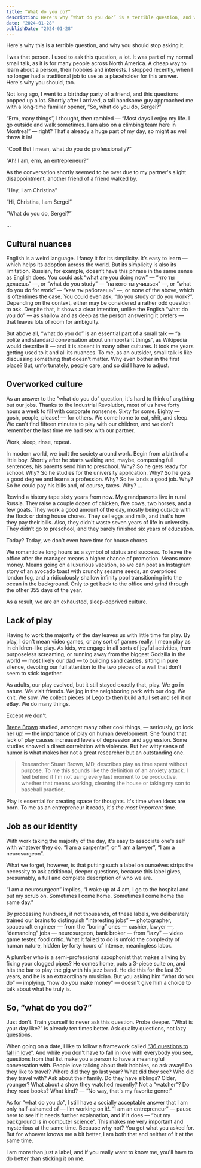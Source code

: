 ```yaml
---
title: “What do you do?”
description: Here's why “What do you do?” is a terrible question, and why you should stop asking it. I was that person. I used to ask this question, a lot. It was part of my normal small talk, as it is for many people across North America.
date: "2024-01-28"
publishDate: "2024-01-28"
---
```


Here's why this is a terrible question, and why you should stop asking it.

I was that person. I used to ask this question, a lot. It was part of my normal small talk, as it is for many people across North America. A cheap way to learn about a person, their hobbies and interests. I stopped recently, when I no longer had a traditional job to use as a placeholder for this answer. Here's why you should, too.

Not long ago, I went to a birthday party of a friend, and this questions popped up a lot. Shortly after I arrived, a tall handsome guy approached me with a long-time familiar opener, “So, what do you do, Sergei?”

“Erm, many things”, I thought, then rambled — “Most days I enjoy my life. I go outside and walk sometimes. I am also on a climbing team here in Montreal” — right? That's already a huge part of my day, so might as well throw it in!

“Cool! But I mean, what do you do professionally?”

“Ah! I am, erm, an entrepreneur?”

As the conversation shortly seemed to be over due to my partner's slight disappointment, another friend of a friend walked by.

“Hey, I am Christina”

“Hi, Christina, I am Sergei”

“What do you do, Sergei?”

…

## Cultural nuances

English is a weird language. I fancy it for its simplicity. It’s easy to learn — which helps its adoption across the world. But its simplicity is also its limitation. Russian, for example, doesn’t have this phrase in the same sense as English does. You could ask “what are you doing now” — “что ты делаешь” —, or “what do you study” — “на кого ты учишься” —, or “what do you do for work” — “кем ты работаешь” —, or none of the above, which is oftentimes the case. You could even ask, “do you study or do you work?”. Depending on the context, either may be considered a rather odd question to ask. Despite that, it shows a clear intention, unlike the English “what do you do” — as shallow and as deep as the person answering it prefers — that leaves lots of room for ambiguity.

But above all, “what do you do” is an essential part of a small talk — “a polite and standard conversation about unimportant things”, as Wikipedia would describe it — and it is absent in many other cultures. It took me years getting used to it and all its nuances. To me, as an outsider, small talk is like discussing something that doesn’t matter. Why even bother in the first place? But, unfortunately, people care, and so did I have to adjust.

## Overworked culture

As an answer to the “what do you do” question, it's hard to think of anything but our jobs. Thanks to the Industrial Revolution, most of us have forty hours a week to fill with corporate nonsense. Sixty for some. Eighty — gosh, people, please! — for others. We come home to eat, ~~shit~~, and sleep. We can't find fifteen minutes to play with our children, and we don't remember the last time we had sex with our partner.

Work, sleep, rinse, repeat.

In modern world, we built the society around work. Begin from a birth of a little boy. Shortly after he starts walking and, maybe, composing full sentences, his parents send him to preschool. Why? So he gets ready for school. Why? So he studies for the university application. Why? So he gets a good degree and learns a profession. Why? So he lands a good job. Why? So he could pay his bills and, of course, taxes. Why? …

Rewind a history tape sixty years from now. My grandparents live in rural Russia. They raise a couple dozen of chicken, five cows, two horses, and a few goats. They work a good amount of the day, mostly being outside with the flock or doing house chores. They sell eggs and milk, and that's how they pay their bills. Also, they didn't waste seven years of life in university. They didn't go to preschool, and they barely finished six years of education.

Today? Today, we don't even have time for house chores.

We romanticize long hours as a symbol of status and success. To leave the office after the manager means a higher chance of promotion. Means more money. Means going on a luxurious vacation, so we can post an Instagram story of an avocado toast with crunchy sesame seeds, an overpriced london fog, and a ridiculously shallow infinity pool transitioning into the ocean in the background. Only to get back to the office and grind through the other 355 days of the year.

As a result, we are an exhausted, sleep-deprived culture.

## Lack of play

Having to work the majority of the day leaves us with little time for play. By play, I don't mean video games, or any sort of games really. I mean play as in children-like play. As kids, we engage in all sorts of joyful activities, from purposeless screaming, or running away from the biggest Godzilla in the world — most likely our dad — to building sand castles, sitting in pure silence, devoting our full attention to the two pieces of a wall that don't seem to stick together.

As adults, our play evolved, but it still stayed exactly that, play. We go in nature. We visit friends. We jog in the neighboring park with our dog. We knit. We sow. We collect pieces of Lego to then build a full set and sell it on eBay. We do many things.

Except we don't.

[Brene Brown](https://www.huffpost.com/entry/brene-brown-importance-of-play_n_4675625) studied, amongst many other cool things, — seriously, go look her up! — the importance of play on human development. She found that lack of play causes increased levels of depression and aggression. Some studies showed a direct correlation with violence. But her witty sense of humor is what makes her not a great researcher but an outstanding one.

> Researcher Stuart Brown, MD, describes play as time spent without purpose. To me this sounds like the definition of an anxiety attack. I feel behind if I'm not using every last moment to be productive, whether that means working, cleaning the house or taking my son to baseball practice.
> 

Play is essential for creating space for thoughts. It's time when ideas are born. To me as an entrepreneur it reads, it's *the most important* time.

## Job as our identity

With work taking the majority of the day, it's easy to associate one's self with whatever they do. “I am a carpenter”, or “I am a lawyer”, “I am a neurosurgeon”.

What we forget, however, is that putting such a label on ourselves strips the necessity to ask additional, deeper questions, because this label gives, presumably, a full and complete description of who we are.

“I am a neurosurgeon” implies, “I wake up at 4 am, I go to the hospital and put my scrub on. Sometimes I come home. Sometimes I come home the same day.”

By processing hundreds, if not thousands, of these labels, we deliberately trained our brains to distinguish “interesting jobs” — photographer, spacecraft engineer — from the “boring” ones — cashier, lawyer —, “demanding” jobs — neurosurgeon, bank broker — from “lazy” — video game tester, food critic. What it failed to do is unfold the complexity of human nature, hidden by forty hours of intense, meaningless labor.

A plumber who is a semi-professional saxophonist that makes a living by fixing your clogged pipes? He comes home, puts a 3-piece suite on, and hits the bar to play the gig with his jazz band. He did this for the last 30 years, and he is an extraordinary musician. But you asking him “what do you do” — implying, “how do you make money” — doesn't give him a choice to talk about what he truly is.

## So, “what do you do?”

Just don't. Train yourself to never ask this question. Probe deeper. “What is your day like?” is already ten times better. Ask quality questions, not lazy questions.

When going on a date, I like to follow a framework called [“36 questions to fall in love”](https://36questionsinlove.com/). And while you don't have to fall in love with everybody you see, questions from that list make you a person to have a meaningful conversation with. People love talking about their hobbies, so ask away! Do they like to travel? Where did they go last year? What did they see? Who did they travel with? Ask about their family. Do they have siblings? Older, younger? What about a show they watched recently? Not a “watcher”? Do they read books? What kind? — “No way, that's my favorite genre!”

As for “what do you do”, I still have a socially acceptable answer that I am only half-ashamed of — I’m working on it!. “I am an entrepreneur” — pause here to see if it needs further explanation, and if it does — “but my background is in computer science”. This makes me very important and mysterious at the same time. Because why not? You got what you asked for. But for whoever knows me a bit better, I am both that and neither of it at the same time.

I am more than just a label, and if you really want to know me, you'll have to do better than sticking it on me.

